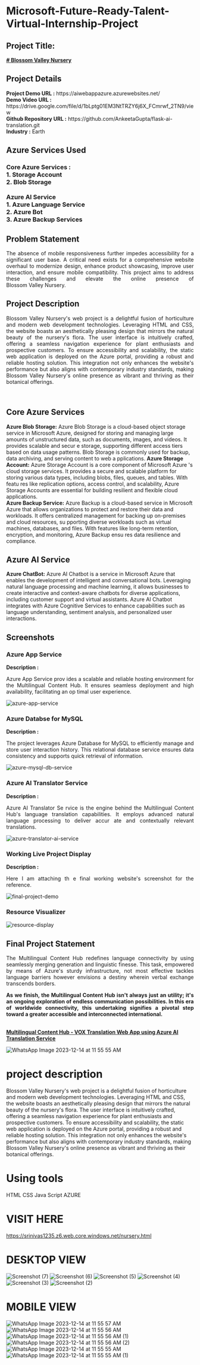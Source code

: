 <h1>Microsoft-Future-Ready-Talent-Virtual-Internship-Project</h1>
<h2>Project Title:</h2><b><a href="https://aiwebappazure.azurewebsites.net/"> # Blossom Valley Nursery</b></a>
<br>
<h2>Project Details</h2>
<b>Project Demo URL :</b> https://aiwebappazure.azurewebsites.net/ <br>
<b>Demo Video URL :</b> https://drive.google.com/file/d/1bLptg01EM3NtTRZY6j6X_FCmrwf_2TN9/view <br>
<b>Github Repository URL :</b> https://github.com/AnkeetaGupta/flask-ai-translation.git <br>
<b>Industry :</b> Earth <br>
<h2>Azure Services Used</h2>
<h3>
Core Azure Services : <br>
1. Storage Account <br>
2. Blob Storage <br> <br>
Azure AI Service <br>
1. Azure Language Service <br>
2. Azure Bot <br>
3. Azure Backup Services <br>
</h3>
<h2>Problem Statement</h2>
<p align="justify">The absence of mobile responsiveness further impedes accessibility for a significant user base. A critical need exists for a comprehensive website overhaul to modernize design, enhance product showcasing, improve user interaction, and ensure mobile compatibility. This project aims to address these challenges and elevate the online presence of Blossom Valley Nursery.</p>
<h2>Project Description</h2>
<p align="justify">Blossom Valley Nursery's web project is a delightful fusion of horticulture and modern web development technologies. Leveraging HTML and CSS, the website boasts an aesthetically pleasing design that mirrors the natural beauty of the nursery's flora. The user interface is intuitively crafted, offering a seamless navigation experience for plant enthusiasts and prospective customers. To ensure accessibility and scalability, the static web application is deployed on the Azure portal, providing a robust and reliable hosting solution. This integration not only enhances the website's performance but also aligns with contemporary industry standards, making Blossom Valley Nursery's online presence as vibrant and thriving as their botanical offerings.</p><br>

<h2>Core Azure Services</h2>
<b>Azure Blob Storage:</b>
Azure Blob Storage is a cloud-based object storage service in  Microsoft Azure, designed for storing and managing large amounts of unstructured data, such as documents, images, and videos. It provides scalable and secur e storage, supporting different access tiers based on data usage patterns. Blob Storage is commonly used for backup, data archiving, and serving content to web a pplications.
<b>Azure Storage Account:</b> 
 Azure Storage Account is a core component of Microsoft Azure 's cloud storage services. It provides a secure and scalable platform for storing various data types, including blobs, files, queues, and tables. With featu res like replication options, access control, and scalability, Azure Storage Accounts are essential for building resilient and flexible cloud applications.<br> 
<b>Azure Backup Service:</b> 
Azure Backup is a cloud-based service in Microsoft Azure that  allows organizations to protect and restore their data and workloads. It offers centralized management for backing up on-premises and cloud resources, su pporting diverse workloads such as virtual machines, databases, and files. With features like long-term retention, encryption, and monitoring, Azure Backup ensu res data resilience and compliance.
<h2>Azure AI Service</h2> 
<b>Azure ChatBot:</b> 
Azure AI Chatbot is a service in Microsoft Azure that enables  the development of intelligent and conversational bots. Leveraging natural language processing and machine learning, it allows businesses to create interactive  and context-aware chatbots for diverse applications, including customer support and virtual assistants. Azure AI Chatbot integrates with Azure Cognitive  Services to enhance capabilities such as language understanding, sentiment analysis, and personalized user interactions. 
<br> 
<h2>Screenshots</h2> 
<h3>Azure App Service</h3> 
<b>Description :</b><p align="justify">Azure App Service prov ides a scalable and reliable hosting environment for the Multilingual Content Hub. It ensures seamless deployment and high availability, facilitating an op timal user experience.</p>
<img src="https://github.com/AnkeetaGup![Screenshot 2023-12-21 132457](https://github.com/reddysrinuvas/reddysrinuvas/assets/151932332/fad8f014-0787-40b8-8447-942d6e18722d)
ta/flask-ai-translatio n/blob/main/screenshots/app-service.png" alt="azure-app-service"></img><br>
<h3>Azure Databse for MySQL</h3> 
<b>Description :</b><p align="justify"> The project leverages  Azure Database for MySQL to efficiently manage and store user interaction history. This relational database service ensures data consistency and supports quick  retrieval of information.</p>
<img src="https://github.com/AnkeetaGupta/flask-ai-translatio n/blob/main/screenshots/app-db.png" alt="azure-mysql-db-service"></img><br>
<h3>Azure AI Translator Service</h3> 
<b>Description :</b><p align="justify">Azure AI Translator Se rvice is the engine behind the Multilingual Content Hub's language translation capabilities. It employs advanced natural language processing to deliver accur ate and contextually relevant translations.</p>
<img src="https://github.com/AnkeetaGupta/flask-ai-translatio n/blob/main/screenshots/app-ai.png" alt="azure-translator-ai-service"></img><br>
<h3>Working Live Project Display</h3> 
<b>Description :</b><p align="justify">Here I am attaching th e final working website's screenshot for the reference.</p>
<img src="https://github.com/AnkeetaGupta/flask-ai-translation/blob/main/screenshots/final-project.png" alt="final-project-demo"></img>

<h3>Resource Visualizer</h3>
<img src="https://github.com/AnkeetaGupta/flask-ai-translation/blob/main/screenshots/flask-ai.jpg" alt="resource-display"></img>

<h2>Final Project Statement</h2>
<p align="justify">
The Multilingual Content Hub redefines language connectivity by using seamlessly merging generation and linguistic finesse. This task, empowered by means of Azure's sturdy infrastructure, not most effective tackles language barriers however envisions a destiny wherein verbal exchange transcends borders.</p>
<p align="justify">
<b>As we finish, the Multilingual Content Hub isn't always just an utility; it's an ongoing exploration of endless communication possibilities. In this era of worldwide connectivity, this undertaking signifies a pivotal step toward a greater accessible and interconnected international.</b>
</p> <br>
</h2><b><a href="https://aiwebappazure.azurewebsites.net/">Multilingual Content Hub - VOX Translation Web App using Azure AI Translation Service</b></a>









![WhatsApp Image 2023-12-14 at 11 55 55 AM](https://github.com/reddysrinuvas/reddysrinuvas/assets/151932332/f5b56e06-59ac-4579-b756-b26780d2a4f0)
# project description
Blossom Valley Nursery's web project is a delightful fusion of horticulture and modern web development technologies.
Leveraging HTML and CSS, the website boasts an aesthetically pleasing design that mirrors the natural beauty of the 
nursery's flora. The user interface is intuitively crafted, offering a seamless navigation experience for plant
enthusiasts and prospective customers. To ensure accessibility and scalability, the static web application is deployed
on the Azure portal, providing a robust and reliable hosting solution. This integration not only enhances the website's 
performance but also aligns with contemporary industry standards, making Blossom Valley Nursery's 
online presence as vibrant and thriving as their botanical offerings.

# Using tools
HTML
CSS
Java Script
AZURE 

# VISIT HERE
https://srinivas1235.z6.web.core.windows.net/nursery.html

# DESKTOP VIEW
![Screenshot (7)](https://github.com/reddysrinuvas/reddysrinuvas/assets/151932332/a8718bc7-7b33-410d-a922-feb52e938577)
![Screenshot (6)](https://github.com/reddysrinuvas/reddysrinuvas/assets/151932332/87afb597-ca35-4999-8140-279a58f39397)
![Screenshot (5)](https://github.com/reddysrinuvas/reddysrinuvas/assets/151932332/7a18ec91-8fdf-44bd-9d95-302307cd241b)
![Screenshot (4)](https://github.com/reddysrinuvas/reddysrinuvas/assets/151932332/5f9114a9-c40e-4410-941c-eedb0240a5f5)
![Screenshot (3)](https://github.com/reddysrinuvas/reddysrinuvas/assets/151932332/4c0d52b5-50f0-45c7-a341-7ce658ea3a03)
![Screenshot (2)](https://github.com/reddysrinuvas/reddysrinuvas/assets/151932332/924a22b7-ee00-4d3e-8492-0a772617197f)

# MOBILE VIEW
![WhatsApp Image 2023-12-14 at 11 55 57 AM](https://github.com/reddysrinuvas/reddysrinuvas/assets/151932332/f4686d00-d5d3-4b42-8712-fc0eba8d50e6)
![WhatsApp Image 2023-12-14 at 11 55 56 AM](https://github.com/reddysrinuvas/reddysrinuvas/assets/151932332/c52ae8db-3c3b-4a75-bf6c-bd4590503c5b)
![WhatsApp Image 2023-12-14 at 11 55 56 AM (1)](https://github.com/reddysrinuvas/reddysrinuvas/assets/151932332/beb97a9b-c3b5-4e54-87f9-9de4c5629d5f)
![WhatsApp Image 2023-12-14 at 11 55 56 AM (2)](https://github.com/reddysrinuvas/reddysrinuvas/assets/151932332/f3a9e051-6f36-417b-ad09-dbe9547a3e12)
![WhatsApp Image 2023-12-14 at 11 55 55 AM](https://github.com/reddysrinuvas/reddysrinuvas/assets/151932332/224f4109-f903-418b-8415-833b9847d4b3)
![WhatsApp Image 2023-12-14 at 11 55 55 AM (1)](https://github.com/reddysrinuvas/reddysrinuvas/assets/151932332/2dfbcf8d-0810-4c08-a2ee-8b40ca9b87c9)
